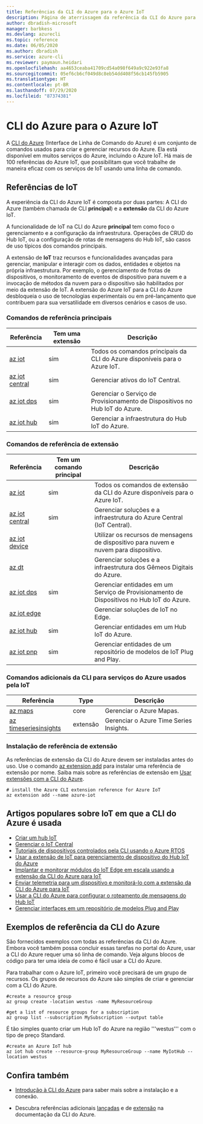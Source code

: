 ```yaml
---
title: Referências da CLI do Azure para o Azure IoT
description: Página de aterrissagem da referência da CLI do Azure para o Azure IoT
author: dbradish-microsoft
manager: barbkess
ms.devlang: azurecli
ms.topic: reference
ms.date: 06/05/2020
ms.author: dbradish
ms.service: azure-cli
ms.reviewer: paymaun.heidari
ms.openlocfilehash: aa4653ceaba41709cd54a098f649a9c922e93fa8
ms.sourcegitcommit: 05ef6cb6cf049d8c8eb54dd408f56cb145fb5905
ms.translationtype: HT
ms.contentlocale: pt-BR
ms.lasthandoff: 07/29/2020
ms.locfileid: "87374381"
---
```

# <a name="azure-cli-for-azure-iot"></a>CLI do Azure para o Azure IoT

A [CLI do Azure](/cli/azure/what-is-azure-cli) (Interface de Linha de Comando do Azure) é um conjunto de comandos usados para criar e gerenciar recursos do Azure.  Ela está disponível em muitos serviços do Azure, incluindo o Azure IoT.  Há mais de 100 referências do Azure IoT, que possibilitam que você trabalhe de maneira eficaz com os serviços de IoT usando uma linha de comando.

## <a name="references-for-iot"></a>Referências de IoT

A experiência da CLI do Azure IoT é composta por duas partes: A CLI do Azure (também chamada de CLI **principal**) e a **extensão** da CLI do Azure IoT.

A funcionalidade de IoT na CLI do Azure **principal** tem como foco o gerenciamento e a configuração da infraestrutura. Operações de CRUD do Hub IoT, ou a configuração de rotas de mensagens do Hub IoT, são casos de uso típicos dos comandos principais.

A extensão de **IoT** traz recursos e funcionalidades avançadas para gerenciar, manipular e interagir com os dados, entidades e objetos na própria infraestrutura. Por exemplo, o gerenciamento de frotas de dispositivos, o monitoramento de eventos de dispositivo para nuvem e a invocação de métodos da nuvem para o dispositivo são habilitados por meio da extensão de IoT. A extensão do Azure IoT para a CLI do Azure desbloqueia o uso de tecnologias experimentais ou em pré-lançamento que contribuem para sua versatilidade em diversos cenários e casos de uso.

### <a name="core-reference-commands"></a>Comandos de referência principais

| Referência | Tem uma extensão | Descrição
|-|-|-|
| [az iot](/cli/azure/iot) | sim  | Todos os comandos principais da CLI do Azure disponíveis para o Azure IoT.
| [az iot central](/cli/azure/iot/central) | sim | Gerenciar ativos do IoT Central.
| [az iot dps](/en-us/cli/azure/iot/dps) | sim | Gerenciar o Serviço de Provisionamento de Dispositivos no Hub IoT do Azure.
| [az iot hub](/cli/azure/iot/hub) | sim | Gerenciar a infraestrutura do Hub IoT do Azure.

### <a name="extension-reference-commands"></a>Comandos de referência de extensão

| Referência | Tem um comando principal | Descrição
|-|-|-|
| [az iot](/cli/azure/ext/azure-iot/iot) | sim | Todos os comandos de extensão da CLI do Azure disponíveis para o Azure IoT.
| [az iot central](/cli/azure/ext/azure-iot/iot/central) | sim | Gerenciar soluções e a infraestrutura do Azure Central (IoT Central).
| [az iot device](/cli/azure/ext/azure-iot/iot/device) | | Utilizar os recursos de mensagens de dispositivo para nuvem e nuvem para dispositivo.
| [az dt](/cli/azure/ext/azure-iot/dt) | | Gerenciar soluções e a infraestrutura dos Gêmeos Digitais do Azure.
| [az iot dps](/cli/azure/ext/azure-iot/iot/dps) | sim | Gerenciar entidades em um Serviço de Provisionamento de Dispositivos no Hub IoT do Azure.
| [az iot edge](/cli/azure/ext/azure-iot/iot/edge) | | Gerenciar soluções de IoT no Edge.
| [az iot hub](/cli/azure/ext/azure-iot/iot/hub) | sim | Gerenciar entidades em um Hub IoT do Azure.
| [az iot pnp](/cli/azure/ext/azure-iot/iot/pnp) | sim | Gerenciar entidades de um repositório de modelos de IoT Plug and Play.

### <a name="additional-cli-commands-for-azure-services-used-by-iot"></a>Comandos adicionais da CLI para serviços do Azure usados pela IoT

| Referência | Type | Descrição
|-|-|-|
| [az maps](/cli/azure/maps) | core | Gerenciar o Azure Mapas.
| [az timeseriesinsights](/cli/azure/ext/timeseriesinsights/timeseriesinsights) | extensão | Gerenciar o Azure Time Series Insights.

### <a name="extension-reference-installation"></a>Instalação de referência de extensão

As referências de extensão da CLI do Azure devem ser instaladas antes do uso.  Use o comando [az extension add](/cli/azure/azure-cli-extensions-overview) para instalar uma referência de extensão por nome.  Saiba mais sobre as referências de extensão em [Usar extensões com a CLI do Azure](/cli/azure/azure-cli-extensions-overview).

```azurecli
# install the Azure CLI extension reference for Azure IoT
az extension add --name azure-iot
```

## <a name="popular-iot-articles-using-the-azure-cli"></a>Artigos populares sobre IoT em que a CLI do Azure é usada

- [Criar um hub IoT](/azure/iot-hub/iot-hub-create-using-cli)
- [Gerenciar o IoT Central](/azure/iot-central/core/howto-manage-iot-central-from-cli)
- [Tutoriais de dispositivos controlados pela CLI usando o Azure RTOS](/azure/rtos/getting-started?branch=master)
- [Usar a extensão de IoT para gerenciamento de dispositivo do Hub IoT do Azure](/azure/iot-hub/iot-hub-device-management-iot-extension-azure-cli-2-0)
- [Implantar e monitorar módulos do IoT Edge em escala usando a extensão da CLI do Azure para IoT](/azure/iot-edge/how-to-deploy-cli-at-scale)
- [Enviar telemetria para um dispositivo e monitorá-lo com a extensão da CLI do Azure para IoT](/azure/iot-hub/quickstart-send-telemetry-cli)
- [Usar a CLI do Azure para configurar o roteamento de mensagens do Hub IoT](/azure/iot-hub/tutorial-routing-config-message-routing-cli)
- [Gerenciar interfaces em um repositório de modelos Plug and Play](/azure/iot-pnp/howto-install-pnp-cli#manage-interfaces-in-a-model-repository)

## <a name="azure-cli-reference-examples"></a>Exemplos de referência da CLI do Azure

São fornecidos exemplos com todas as referências da CLI do Azure. Embora você também possa concluir essas tarefas no portal do Azure, usar a CLI do Azure requer uma só linha de comando.  Veja alguns blocos de código para ter uma ideia de como é fácil usar a CLI do Azure.

Para trabalhar com o Azure IoT, primeiro você precisará de um grupo de recursos.  Os grupos de recursos do Azure são simples de criar e gerenciar com a CLI do Azure.  

```azurecli
#create a resource group
az group create -location westus -name MyResourceGroup
```

```azurecli
#get a list of resource groups for a subscription
az group list --subscription MySubscription --output table
```

É tão simples quanto criar um Hub IoT do Azure na região '''westus''' com o tipo de preço Standard.

```azurecli
#create an Azure IoT hub
az iot hub create --resource-group MyResourceGroup --name MyIotHub --location westus
```

## <a name="see-also"></a>Confira também

- [Introdução à CLI do Azure](/cli/azure/get-started-with-azure-cli) para saber mais sobre a instalação e a conexão.

- Descubra referências adicionais [lançadas](/cli/azure/reference-index) e de [extensão](/cli/azure/azure-cli-extensions-list) na documentação da CLI do Azure.
